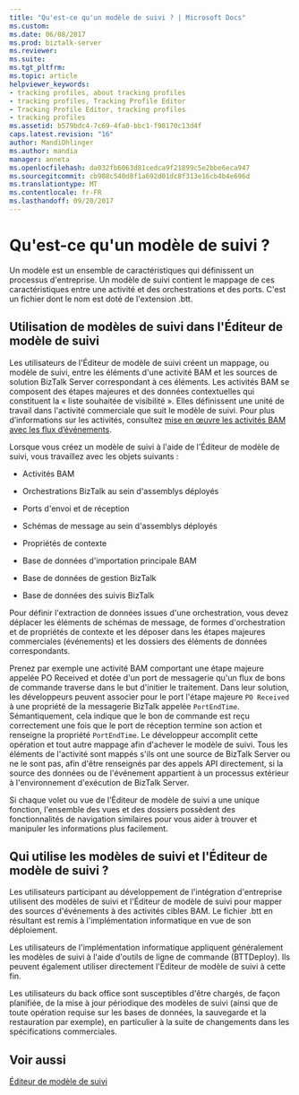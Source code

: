 ```yaml
---
title: "Qu'est-ce qu'un modèle de suivi ? | Microsoft Docs"
ms.custom: 
ms.date: 06/08/2017
ms.prod: biztalk-server
ms.reviewer: 
ms.suite: 
ms.tgt_pltfrm: 
ms.topic: article
helpviewer_keywords:
- tracking profiles, about tracking profiles
- tracking profiles, Tracking Profile Editor
- Tracking Profile Editor, tracking profiles
- tracking profiles
ms.assetid: b579bdc4-7c69-4fa0-bbc1-f98170c13d4f
caps.latest.revision: "16"
author: MandiOhlinger
ms.author: mandia
manager: anneta
ms.openlocfilehash: da032fb6063d81cedca9f21899c5e2bbe6eca947
ms.sourcegitcommit: cb908c540d8f1a692d01dc8f313e16cb4b4e696d
ms.translationtype: MT
ms.contentlocale: fr-FR
ms.lasthandoff: 09/20/2017
---
```

# <a name="what-is-a-tracking-profile"></a>Qu'est-ce qu'un modèle de suivi ?
Un modèle est un ensemble de caractéristiques qui définissent un processus d'entreprise. Un modèle de suivi contient le mappage de ces caractéristiques entre une activité et des orchestrations et des ports. C'est un fichier dont le nom est doté de l'extension .btt.  
  
## <a name="using-tracking-profiles-in-the-tpe"></a>Utilisation de modèles de suivi dans l'Éditeur de modèle de suivi  
 Les utilisateurs de l'Éditeur de modèle de suivi créent un mappage, ou modèle de suivi, entre les éléments d'une activité BAM et les sources de solution BizTalk Server correspondant à ces éléments. Les activités BAM se composent des étapes majeures et des données contextuelles qui constituent la « liste souhaitée de visibilité ». Elles définissent une unité de travail dans l'activité commerciale que suit le modèle de suivi. Pour plus d’informations sur les activités, consultez [mise en œuvre les activités BAM avec les flux d’événements](../core/implementing-bam-activities-with-event-streams.md).  
  
 Lorsque vous créez un modèle de suivi à l'aide de l'Éditeur de modèle de suivi, vous travaillez avec les objets suivants :  
  
-   Activités BAM  
  
-   Orchestrations BizTalk au sein d'assemblys déployés  
  
-   Ports d'envoi et de réception  
  
-   Schémas de message au sein d'assemblys déployés  
  
-   Propriétés de contexte  
  
-   Base de données d'importation principale BAM  
  
-   Base de données de gestion BizTalk  
  
-   Base de données des suivis BizTalk  
  
 Pour définir l'extraction de données issues d'une orchestration, vous devez déplacer les éléments de schémas de message, de formes d'orchestration et de propriétés de contexte et les déposer dans les étapes majeures commerciales (événements) et les dossiers des éléments de données correspondants.  
  
 Prenez par exemple une activité BAM comportant une étape majeure appelée PO Received et dotée d'un port de messagerie qu'un flux de bons de commande traverse dans le but d'initier le traitement. Dans leur solution, les développeurs peuvent associer pour le port l'étape majeure `PO Received` à une propriété de la messagerie BizTalk appelée `PortEndTime`. Sémantiquement, cela indique que le bon de commande est reçu correctement une fois que le port de réception termine son action et renseigne la propriété `PortEndTime`. Le développeur accomplit cette opération et tout autre mappage afin d'achever le modèle de suivi. Tous les éléments de l'activité sont mappés s'ils ont une source de BizTalk Server ou ne le sont pas, afin d'être renseignés par des appels API directement, si la source des données ou de l'événement appartient à un processus extérieur à l'environnement d'exécution de BizTalk Server.  
  
 Si chaque volet ou vue de l'Éditeur de modèle de suivi a une unique fonction, l'ensemble des vues et des dossiers possèdent des fonctionnalités de navigation similaires pour vous aider à trouver et manipuler les informations plus facilement.  
  
## <a name="who-uses-tracking-profiles-and-the-tpe"></a>Qui utilise les modèles de suivi et l'Éditeur de modèle de suivi ?  
 Les utilisateurs participant au développement de l'intégration d'entreprise utilisent des modèles de suivi et l'Éditeur de modèle de suivi pour mapper des sources d'événements à des activités cibles BAM. Le fichier .btt en résultant est remis à l'implémentation informatique en vue de son déploiement.  
  
 Les utilisateurs de l'implémentation informatique appliquent généralement les modèles de suivi à l'aide d'outils de ligne de commande (BTTDeploy). Ils peuvent également utiliser directement l'Éditeur de modèle de suivi à cette fin.  
  
 Les utilisateurs du back office sont susceptibles d'être chargés, de façon planifiée, de la mise à jour périodique des modèles de suivi (ainsi que de toute opération requise sur les bases de données, la sauvegarde et la restauration par exemple), en particulier à la suite de changements dans les spécifications commerciales.  
  
## <a name="see-also"></a>Voir aussi  
 [Éditeur de modèle de suivi](../core/tracking-profile-editor.md)